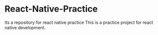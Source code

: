 # React-Native-Practice
Its a repository for react native practice
This is a practice project for react native development.
